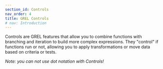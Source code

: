 ```yaml
---
section_id: Controls
nav_order: 4
title: GREL Controls
# nav: Introduction
---
```


Controls are GREL features that allow you to combine functions with branching and iteration to build more complex expressions. 
They "control" if functions run or not, allowing you to apply transformations or move data based on criteria or tests.

*Note: you can not use dot notation with Controls!*
